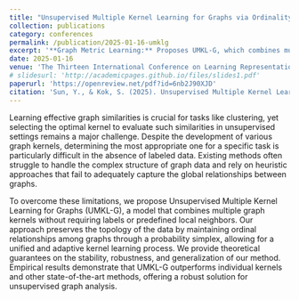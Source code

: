 ```yaml
---
title: "Unsupervised Multiple Kernel Learning for Graphs via Ordinality Preservation"
collection: publications
category: conferences
permalink: /publication/2025-01-16-umklg
excerpt: '**Graph Metric Learning:** Proposes UMKL-G, which combines multiple graph kernels in an unsupervised way, preserving the ordinal relationships between graphs.'
date: 2025-01-16
venue: 'The Thirteen International Conference on Learning Representations'
# slidesurl: 'http://academicpages.github.io/files/slides1.pdf'
paperurl: 'https://openreview.net/pdf?id=6nb2J90XJD'
citation: 'Sun, Y., & Kok, S. (2025). Unsupervised Multiple Kernel Learning for Graphs via Ordinality Preservation. In The Thirteen International Conference on Learning Representations.'
---
```


Learning effective graph similarities is crucial for tasks like clustering, yet selecting the optimal kernel to evaluate such similarities in unsupervised settings remains a major challenge. Despite the development of various graph kernels, determining the most appropriate one for a specific task is particularly difficult in the absence of labeled data. Existing methods often struggle to handle the complex structure of graph data and rely on heuristic approaches that fail to adequately capture the global relationships between graphs. 

To overcome these limitations, we propose Unsupervised Multiple Kernel Learning for Graphs (UMKL-G), a model that combines multiple graph kernels without requiring labels or predefined local neighbors. Our approach preserves the topology of the data by maintaining ordinal relationships among graphs through a probability simplex, allowing for a unified and adaptive kernel learning process. We provide theoretical guarantees on the stability, robustness, and generalization of our method. Empirical results demonstrate that UMKL-G outperforms individual kernels and other state-of-the-art methods, offering a robust solution for unsupervised graph analysis.

